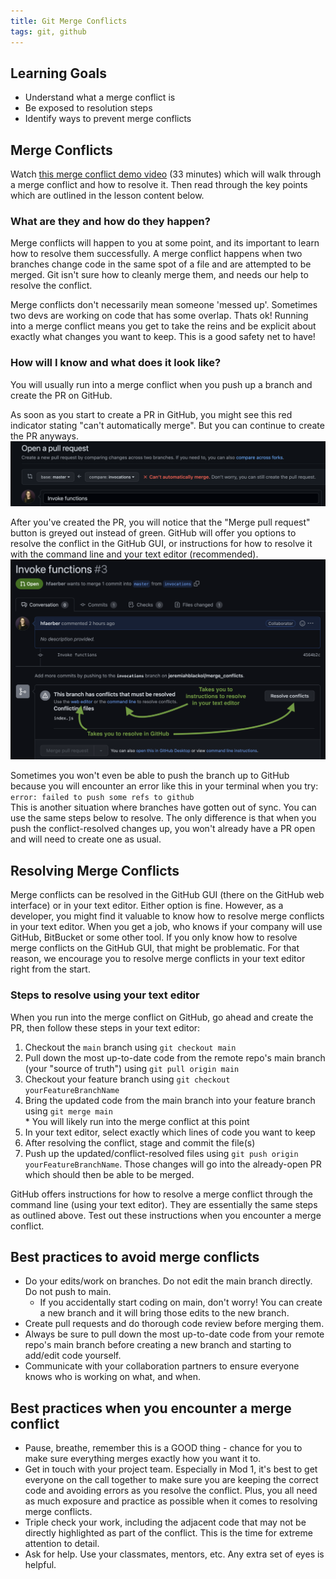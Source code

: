 ```yaml
---
title: Git Merge Conflicts
tags: git, github
---
```


## Learning Goals
- Understand what a merge conflict is
- Be exposed to resolution steps
- Identify ways to prevent merge conflicts

## Merge Conflicts

<!-- Watch [this merge conflict demo video](https://youtu.be/j0MW7jSc25I?t=0h00m00s) -->
Watch <a href="https://youtu.be/j0MW7jSc25I?t=0h00m00s" target="_blank">this merge conflict demo video</a> (33 minutes) which will walk through a merge conflict and how to resolve it.   Then read through the key points which are outlined in the lesson content below.

### What are they and how do they happen?  
Merge conflicts will happen to you at some point, and its important to learn how to resolve them successfully. A merge conflict happens when two branches change code in the same spot of a file and are attempted to be merged. Git isn't sure how to cleanly merge them, and needs our help to resolve the conflict.  

Merge conflicts don't necessarily mean someone 'messed up'.  Sometimes two devs are working on code that has some overlap.  Thats ok!  Running into a merge conflict means you get to take the reins and be explicit about exactly what changes you want to keep.  This is a good safety net to have!  

### How will I know and what does it look like?
You will usually run into a merge conflict when you push up a branch and create the PR on GitHub.  

As soon as you start to create a PR in GitHub, you might see this red indicator stating "can't automatically merge".  But you can continue to create the PR anyways.  
<img src="../../assets/images/lessons/git-merge/cant-automatically-merge.png">  

After you've created the PR, you will notice that the "Merge pull request" button is greyed out instead of green.  GitHub will offer you options to resolve the conflict in the GitHub GUI, or instructions for how to resolve it with the command line and your text editor (recommended).
<img src="../../assets/images/lessons/git-merge/merge-conflict-buttons.png">

Sometimes you won't even be able to push the branch up to GitHub because you will encounter an error like this in your terminal when you try:  
  `error: failed to push some refs to github`  
This is another situation where branches have gotten out of sync. You can use the same steps below to resolve. The only difference is that when you push the conflict-resolved changes up, you won't already have a PR open and will need to create one as usual.

## Resolving Merge Conflicts
Merge conflicts can be resolved in the GitHub GUI (there on the GitHub web interface) or in your text editor.  Either option is fine.  However, as a developer, you might find it valuable to know how to resolve merge conflicts in your text editor.  When you get a job, who knows if your company will use GitHub, BitBucket or some other tool.  If you only know how to resolve merge conflicts on the GitHub GUI, that might be problematic.  For that reason, we encourage you to resolve merge conflicts in your text editor right from the start.

### Steps to resolve using your text editor
When you run into the merge conflict on GitHub, go ahead and create the PR, then follow these steps in your text editor:  
  1. Checkout the `main` branch using `git checkout main`  
  1. Pull down the most up-to-date code from the remote repo's main branch (your "source of truth") using `git pull origin main`  
  1. Checkout your feature branch using `git checkout yourFeatureBranchName`  
  1. Bring the updated code from the main branch into your feature branch using `git merge main`  
    * You will likely run into the merge conflict at this point  
  1. In your text editor, select exactly which lines of code you want to keep  
  1. After resolving the conflict, stage and commit the file(s)  
  1. Push up the updated/conflict-resolved files using `git push origin yourFeatureBranchName`.  Those changes will go into the already-open PR which should then be able to be merged.

GitHub offers instructions for how to resolve a merge conflict through the command line (using your text editor).  They are essentially the same steps as outlined above.  Test out these instructions when you encounter a merge conflict.  

## Best practices to avoid merge conflicts
- Do your edits/work on branches.  Do not edit the main branch directly. Do not push to main.
  - If you accidentally start coding on main, don't worry!  You can create a new branch and it will bring those edits to the new branch.
- Create pull requests and do thorough code review before merging them.
- Always be sure to pull down the most up-to-date code from your remote repo's main branch before creating a new branch and starting to add/edit code yourself.
- Communicate with your collaboration partners to ensure everyone knows who is working on what, and when.

## Best practices when you encounter a merge conflict
- Pause, breathe, remember this is a GOOD thing - chance for you to make sure everything merges exactly how you want it to.
- Get in touch with your project team.  Especially in Mod 1, it's best to get everyone on the call together to make sure you are keeping the correct code and avoiding errors as you resolve the conflict.  Plus, you all need as much exposure and practice as possible when it comes to resolving merge conflicts.
- Triple check your work, including the adjacent code that may not be directly highlighted as part of the conflict.  This is the time for extreme attention to detail.
- Ask for help.  Use your classmates, mentors, etc.  Any extra set of eyes is helpful.
